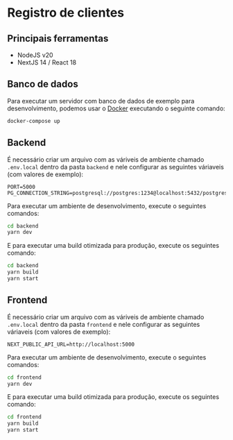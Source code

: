 # Registro de clientes

## Principais ferramentas
- NodeJS v20
- NextJS 14 / React 18

## Banco de dados

Para executar um servidor com banco de dados de exemplo para desenvolvimento, podemos usar o [Docker](https://www.docker.com/) executando o seguinte comando:

```bash
docker-compose up
```

## Backend

É necessário criar um arquivo com as váriveis de ambiente chamado ```.env.local``` dentro da pasta ```backend``` e nele configurar as seguintes váriaveis (com valores de exemplo):

```
PORT=5000
PG_CONNECTION_STRING=postgresql://postgres:1234@localhost:5432/postgres
```

Para executar um ambiente de desenvolvimento, execute o seguintes comandos:

```bash
cd backend
yarn dev
```

E para executar uma build otimizada para produção, execute os seguintes comando:

```bash
cd backend
yarn build
yarn start
```

## Frontend

É necessário criar um arquivo com as váriveis de ambiente chamado ```.env.local``` dentro da pasta ```frontend``` e nele configurar as seguintes váriaveis (com valores de exemplo):

```
NEXT_PUBLIC_API_URL=http://localhost:5000
```

Para executar um ambiente de desenvolvimento, execute o seguintes comandos:

```bash
cd frontend
yarn dev
```

E para executar uma build otimizada para produção, execute os seguintes comando:

```bash
cd frontend
yarn build
yarn start
```